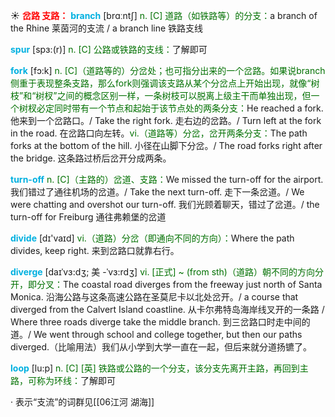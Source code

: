 ☀ <font color="red">**岔路 支路：**</font>
<font color="sky blue">**branch**</font> [brɑːntʃ] 
<font color="rgb(227, 108, 9)">n. [C] 道路（如铁路等）的分支：</font>a branch of the Rhine 莱茵河的支流 / a branch line 铁路支线
           
<font color="sky blue">**spur**</font> [spɜ:(r)]
<font color="rgb(227, 108, 9)">n. [C] 公路或铁路的支线：</font>了解即可

<font color="sky blue">**fork**</font> [fɔ:k] 
<font color="rgb(227, 108, 9)">n. [C]（道路等的）分岔处；也可指分出来的一个岔路。如果说branch侧重于表现整条支路，那么fork则强调该支路从某个分岔点上开始出现，就像“树枝”和“树杈”之间的概念区别一样，一条树枝可以脱离上级主干而单独出现，但一个树杈必定同时带有一个节点和起始于该节点处的两条分支：</font>He reached a fork. 他来到一个岔路口。/ Take the right fork. 走右边的岔路。/ Turn left at the fork in the road. 在岔路口向左转。<font color="rgb(227, 108, 9)">vi.（道路等）分岔，岔开两条分支：</font>The path forks at the bottom of the hill. 小径在山脚下分岔。/ The road forks right after the bridge. 这条路过桥后岔开分成两条。
           
<font color="sky blue">**turn-off**</font>
<font color="rgb(227, 108, 9)">n. [C]（主路的）岔道、支路：</font>We missed the turn-off for the airport. 我们错过了通往机场的岔道。/ Take the next turn-off. 走下一条岔道。/ We were chatting and overshot our turn-off. 我们光顾着聊天，错过了岔道。/ the turn-off for Freiburg 通往弗赖堡的岔道

<font color="sky blue">**divide**</font> [dɪ'vaɪd] 
<font color="rgb(227, 108, 9)">vi.（道路）分岔（即通向不同的方向）：</font>Where the path divides, keep right. 来到岔路口就靠右行。
           
<font color="sky blue">**diverge**</font> [daɪˈvɜ:dʒ; 美 -ˈvɜ:rdʒ] 
<font color="rgb(227, 108, 9)">vi. [正式] ~ (from sth)（道路）朝不同的方向分开，即分叉：</font>The coastal road diverges from the freeway just north of Santa Monica. 沿海公路与这条高速公路在圣莫尼卡以北处岔开。/ a course that diverged from the Calvert Island coastline. 从卡尔弗特岛海岸线叉开的一条路 / Where three roads diverge take the middle branch. 到三岔路口时走中间的道。/ We went through school and college together, but then our paths diverged.（比喻用法）我们从小学到大学一直在一起，但后来就分道扬镳了。
           
<font color="sky blue">**loop**</font> [lu:p]
<font color="rgb(227, 108, 9)">n. [C] [英] 铁路或公路的一个分支，该分支先离开主路，再回到主路，可称为环线：</font>了解即可

· 表示“支流”的词群见[[06江河 湖海]]

